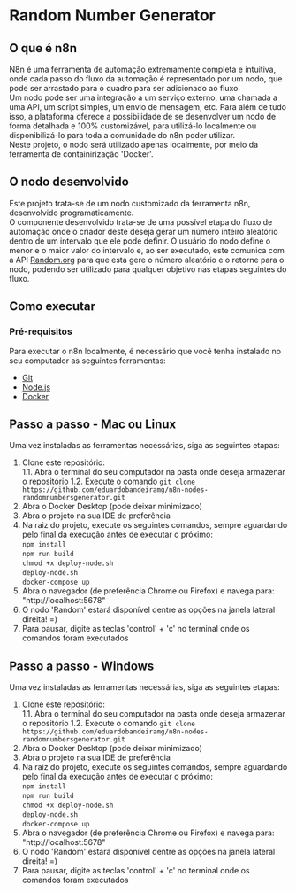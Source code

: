 # Random Number Generator
## O que é n8n
N8n é uma ferramenta de automação extremamente completa e intuitiva, onde cada passo do fluxo da automação é representado por um nodo, que pode ser arrastado para o quadro para ser adicionado ao fluxo.   
Um nodo pode ser uma integração a um serviço externo, uma chamada a uma API, um script simples, um envio de mensagem, etc. Para além de tudo isso, a plataforma oferece a possibilidade de se desenvolver um nodo de forma detalhada e 100% customizável, para utilizá-lo localmente ou disponibilizá-lo para toda a comunidade do n8n poder utilizar.   
Neste projeto, o nodo será utilizado apenas localmente, por meio da ferramenta de containirização 'Docker'.   

## O nodo desenvolvido
Este projeto trata-se de um nodo customizado da ferramenta n8n, desenvolvido programaticamente.   
O componente desenvolvido trata-se de uma possível etapa do fluxo de automação onde o criador deste deseja gerar um número inteiro aleatório dentro de um intervalo que ele pode definir. O usuário do nodo define o menor e o maior valor do intervalo e, ao ser executado, este comunica com a API [Random.org](https://www.random.org) para que esta gere o número aleatório e o retorne para o nodo, podendo ser utilizado para qualquer objetivo nas etapas seguintes do fluxo.

## Como executar
### Pré-requisitos
Para executar o n8n localmente, é necessário que você tenha instalado no seu computador as seguintes ferramentas:
* <a href="https://git-scm.com/downloads" target="_blank">Git</a>
* <a href="https://nodejs.org/en/download" target="_blank">Node.js</a>
* <a href="https://www.docker.com" target="_blank">Docker</a>
## Passo a passo - Mac ou Linux
Uma vez instaladas as ferramentas necessárias, siga as seguintes etapas:
1. Clone este repositório:    
  1.1. Abra o terminal do seu computador na pasta onde deseja armazenar o repositório
  1.2. Execute o comando `git clone https://github.com/eduardobandeiramg/n8n-nodes-randomnumbersgenerator.git`
2. Abra o Docker Desktop (pode deixar minimizado)
3. Abra o projeto na sua IDE de preferência
4. Na raiz do projeto, execute os seguintes comandos, sempre aguardando pelo final da execução antes de executar o próximo:    
`npm install`    
`npm run build`    
`chmod +x deploy-node.sh`    
`deploy-node.sh`    
`docker-compose up`    
5. Abra o navegador (de preferência Chrome ou Firefox) e navega para: "http://localhost:5678"
6. O nodo 'Random' estará disponível dentre as opções na janela lateral direita! =)
7. Para pausar, digite as teclas 'control' + 'c' no terminal onde os comandos foram executados
## Passo a passo - Windows
Uma vez instaladas as ferramentas necessárias, siga as seguintes etapas:
1. Clone este repositório:    
  1.1. Abra o terminal do seu computador na pasta onde deseja armazenar o repositório
  1.2. Execute o comando `git clone https://github.com/eduardobandeiramg/n8n-nodes-randomnumbersgenerator.git`
2. Abra o Docker Desktop (pode deixar minimizado)
3. Abra o projeto na sua IDE de preferência
4. Na raiz do projeto, execute os seguintes comandos, sempre aguardando pelo final da execução antes de executar o próximo:    
`npm install`    
`npm run build`    
`chmod +x deploy-node.sh`    
`deploy-node.sh`    
`docker-compose up`    
5. Abra o navegador (de preferência Chrome ou Firefox) e navega para: "http://localhost:5678"
6. O nodo 'Random' estará disponível dentre as opções na janela lateral direita! =)
7. Para pausar, digite as teclas 'control' + 'c' no terminal onde os comandos foram executados


<!--
# README do template-base do projeto:
</br>
</br>
![Banner image](https://user-images.githubusercontent.com/10284570/173569848-c624317f-42b1-45a6-ab09-f0ea3c247648.png)
# n8n-nodes-starter
This repo contains example nodes to help you get started building your own custom integrations for [n8n](https://n8n.io). It includes the node linter and other dependencies.
To make your custom node available to the community, you must create it as an npm package, and [submit it to the npm registry](https://docs.npmjs.com/packages-and-modules/contributing-packages-to-the-registry).
If you would like your node to be available on n8n cloud you can also [submit your node for verification](https://docs.n8n.io/integrations/creating-nodes/deploy/submit-community-nodes/).
## Prerequisites
You need the following installed on your development machine:
* [git](https://git-scm.com/downloads)
* Node.js and npm. Minimum version Node 20. You can find instructions on how to install both using nvm (Node Version Manager) for Linux, Mac, and WSL [here](https://github.com/nvm-sh/nvm). For Windows users, refer to Microsoft's guide to [Install NodeJS on Windows](https://docs.microsoft.com/en-us/windows/dev-environment/javascript/nodejs-on-windows).
* Install n8n with:
  ```
  npm install n8n -g
  ```
* Recommended: follow n8n's guide to [set up your development environment](https://docs.n8n.io/integrations/creating-nodes/build/node-development-environment/).
## Using this starter
These are the basic steps for working with the starter. For detailed guidance on creating and publishing nodes, refer to the [documentation](https://docs.n8n.io/integrations/creating-nodes/).
1. [Generate a new repository](https://github.com/n8n-io/n8n-nodes-starter/generate) from this template repository.
2. Clone your new repo:
   ```
   git clone https://github.com/<your organization>/<your-repo-name>.git
   ```
3. Run `npm i` to install dependencies.
4. Open the project in your editor.
5. Browse the examples in `/nodes` and `/credentials`. Modify the examples, or replace them with your own nodes.
6. Update the `package.json` to match your details.
7. Run `npm run lint` to check for errors or `npm run lintfix` to automatically fix errors when possible.
8. Test your node locally. Refer to [Run your node locally](https://docs.n8n.io/integrations/creating-nodes/test/run-node-locally/) for guidance.
9. Replace this README with documentation for your node. Use the [README_TEMPLATE](README_TEMPLATE.md) to get started.
10. Update the LICENSE file to use your details.
11. [Publish](https://docs.npmjs.com/packages-and-modules/contributing-packages-to-the-registry) your package to npm.
## More information
Refer to our [documentation on creating nodes](https://docs.n8n.io/integrations/creating-nodes/) for detailed information on building your own nodes.
## License
[MIT](https://github.com/n8n-io/n8n-nodes-starter/blob/master/LICENSE.md)
-->